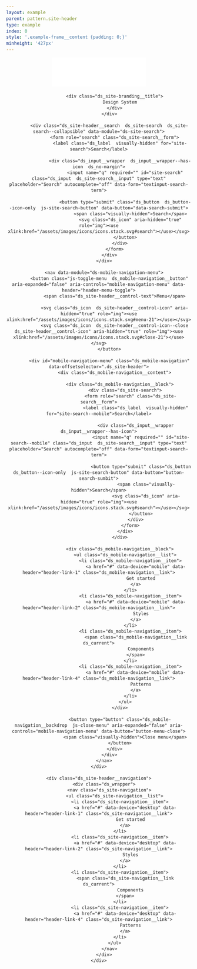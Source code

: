 ```yaml
---
layout: example
parent: pattern.site-header
type: example
index: 0
style: '.example-frame__content {padding: 0;}'
minheight: '427px'
---
```


<header class="ds_site-header  ds_reversed" role="banner">
    <div class="ds_wrapper">
        <div class="ds_site-header__content">
            <div class="ds_site-branding">
                <a data-navigation="logo" class="ds_site-branding__logo  ds_site-branding__link" href="/">
                    <img class="ds_site-branding__logo-image" src="/assets/images/logos/digital-scotland--reversed.svg" alt="Digital Scotland" />
                </a>

                <div class="ds_site-branding__title">
                    Design System
                </div>
            </div>

            <div class="ds_site-header__search  ds_site-search  ds_site-search--collapsible" data-module="ds-site-search">
                <form role="search" class="ds_site-search__form">
                    <label class="ds_label  visually-hidden" for="site-search">Search</label>

                    <div class="ds_input__wrapper  ds_input__wrapper--has-icon  ds_no-margin">
                        <input name="q" required="" id="site-search" class="ds_input  ds_site-search__input" type="text" placeholder="Search" autocomplete="off" data-form="textinput-search-term">

                        <button type="submit" class="ds_button  ds_button--icon-only  js-site-search-button" data-button="data-search-submit">
                            <span class="visually-hidden">Search</span>
                            <svg class="ds_icon" aria-hidden="true" role="img"><use xlink:href="/assets/images/icons/icons.stack.svg#search"></use></svg>
                        </button>
                    </div>
                </form>
            </div>
        </div>

        <nav data-module="ds-mobile-navigation-menu">
            <button class="js-toggle-menu  ds_mobile-navigation__button" aria-expanded="false" aria-controls="mobile-navigation-menu" data-header="header-menu-toggle">
                <span class="ds_site-header__control-text">Menu</span>

                <svg class="ds_icon  ds_site-header__control-icon" aria-hidden="true" role="img"><use xlink:href="/assets/images/icons/icons.stack.svg#menu-21"></use></svg>
                <svg class="ds_icon  ds_site-header__control-icon--close  ds_site-header__control-icon" aria-hidden="true" role="img"><use xlink:href="/assets/images/icons/icons.stack.svg#close-21"></use></svg>
            </button>

            <div id="mobile-navigation-menu" class="ds_mobile-navigation" data-offsetselector=".ds_site-header">
                <div class="ds_mobile-navigation__content">

                    <div class="ds_mobile-navigation__block">
                        <div class="ds_site-search">
                            <form role="search" class="ds_site-search__form">
                                <label class="ds_label  visually-hidden" for="site-search--mobile">Search</label>

                                <div class="ds_input__wrapper  ds_input__wrapper--has-icon">
                                    <input name="q" required="" id="site-search--mobile" class="ds_input  ds_site-search__input" type="text" placeholder="Search" autocomplete="off" data-form="textinput-search-term">

                                    <button type="submit" class="ds_button  ds_button--icon-only  js-site-search-button" data-button="button-search-sumbit">
                                        <span class="visually-hidden">Search</span>
                                        <svg class="ds_icon" aria-hidden="true" role="img"><use xlink:href="/assets/images/icons/icons.stack.svg#search"></use></svg>
                                    </button>
                                </div>
                            </form>
                        </div>
                    </div>

                    <div class="ds_mobile-navigation__block">
                        <ul class="ds_mobile-navigation__list">
                            <li class="ds_mobile-navigation__item">
                                <a href="#" data-device="mobile" data-header="header-link-1" class="ds_mobile-navigation__link">
                                    Get started
                                </a>
                            </li>
                            <li class="ds_mobile-navigation__item">
                                <a href="#" data-device="mobile" data-header="header-link-2" class="ds_mobile-navigation__link">
                                    Styles
                                </a>
                            </li>
                            <li class="ds_mobile-navigation__item">
                                <span class="ds_mobile-navigation__link  ds_current">
                                    Components
                                </span>
                            </li>
                            <li class="ds_mobile-navigation__item">
                                <a href="#" data-device="mobile" data-header="header-link-4" class="ds_mobile-navigation__link">
                                    Patterns
                                </a>
                            </li>
                        </ul>
                    </div>

                    <button type="button" class="ds_mobile-navigation__backdrop  js-close-menu" aria-expanded="false" aria-controls="mobile-navigation-menu" data-button="button-menu-close">
                        <span class="visually-hidden">Close menu</span>
                    </button>
                </div>
            </div>
        </nav>
    </div>

    <div class="ds_site-header__navigation">
        <div class="ds_wrapper">
            <nav class="ds_site-navigation">
                <ul class="ds_site-navigation__list">
                    <li class="ds_site-navigation__item">
                        <a href="#" data-device="desktop" data-header="header-link-1" class="ds_site-navigation__link">
                            Get started
                        </a>
                    </li>
                    <li class="ds_site-navigation__item">
                        <a href="#" data-device="desktop" data-header="header-link-2" class="ds_site-navigation__link">
                            Styles
                        </a>
                    </li>
                    <li class="ds_site-navigation__item">
                        <span class="ds_site-navigation__link  ds_current">
                            Components
                        </span>
                    </li>
                    <li class="ds_site-navigation__item">
                        <a href="#" data-device="desktop" data-header="header-link-4" class="ds_site-navigation__link">
                            Patterns
                        </a>
                    </li>
                </ul>
            </nav>
        </div>
    </div>
</header>

